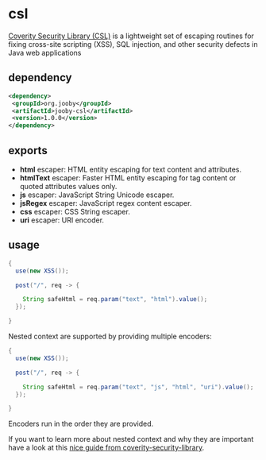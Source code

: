 # csl

<a href="https://github.com/coverity/coverity-security-library">Coverity Security Library (CSL)</a> is a lightweight set of escaping routines for fixing cross-site scripting (XSS), SQL injection, and other security defects in Java web applications

## dependency

```xml
<dependency>
 <groupId>org.jooby</groupId>
 <artifactId>jooby-csl</artifactId>
 <version>1.0.0</version>
</dependency>
```

## exports

* **html** escaper: HTML entity escaping for text content and attributes. 
* **htmlText** escaper: Faster HTML entity escaping for tag content or quoted attributes values only. 
* **js** escaper: JavaScript String Unicode escaper. 
* **jsRegex** escaper: JavaScript regex content escaper. 
* **css** escaper: CSS String escaper. 
* **uri** escaper: URI encoder. 

## usage

```java
{
  use(new XSS());

  post("/", req -> {

    String safeHtml = req.param("text", "html").value();
  });

}
```

Nested context are supported by providing multiple encoders:

```java
{
  use(new XSS());

  post("/", req -> {

    String safeHtml = req.param("text", "js", "html", "uri").value();
  });

}
```

Encoders run in the order they are provided.

If you want to learn more about nested context and why they are important have a look at this <a href="http://security.coverity.com/document/2013/Mar/fixing-xss-a-practical-guide-for-developers.html">nice guide from </a><a href="https://github.com/coverity/coverity-security-library">coverity-security-library</a>.
